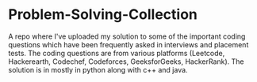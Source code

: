 # Problem-Solving-Collection
A repo where I've uploaded my solution to some of the important coding questions which have been frequently asked in interviews and placement tests. The coding questions are from various platforms (Leetcode, Hackerearth, Codechef, Codeforces, GeeksforGeeks, HackerRank). The solution is in mostly in python along with c++ and java.

